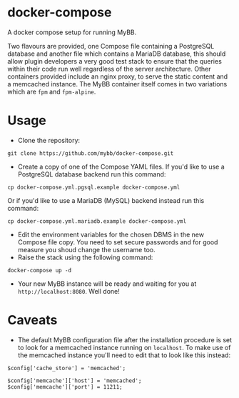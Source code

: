 # docker-compose
A docker compose setup for running MyBB.

Two flavours are provided, one Compose file containing a PostgreSQL database and another file which contains a MariaDB database, this should allow plugin developers a very good test stack to ensure that the queries within their code run well regardless of the server architecture. Other containers provided include an nginx proxy, to serve the static content and a memcached instance. The MyBB container itself comes in two variations which are `fpm` and `fpm-alpine`. 

# Usage

* Clone the repository:
```
git clone https://github.com/mybb/docker-compose.git
```
* Create a copy of one of the Compose YAML files. If you'd like to use a PostgreSQL database backend run this command:
```
cp docker-compose.yml.pgsql.example docker-compose.yml
```
Or if you'd like to use a MariaDB (MySQL) backend instead run this command:
```
cp docker-compose.yml.mariadb.example docker-compose.yml
```
* Edit the environment variables for the chosen DBMS in the new Compose file copy. You need to set secure passwords and for good measure you shoud change the username too.
* Raise the stack using the following command:
```
docker-compose up -d
```
* Your new MyBB instance will be ready and waiting for you at `http://localhost:8080`. Well done!

# Caveats

* The default MyBB configuration file after the installation procedure is set to look for a memcached instance running on `localhost`. To make use of the memcached instance you'll need to edit that to look like this instead:
```
$config['cache_store'] = 'memcached';

$config['memcache']['host'] = 'memcached';
$config['memcache']['port'] = 11211;
```
